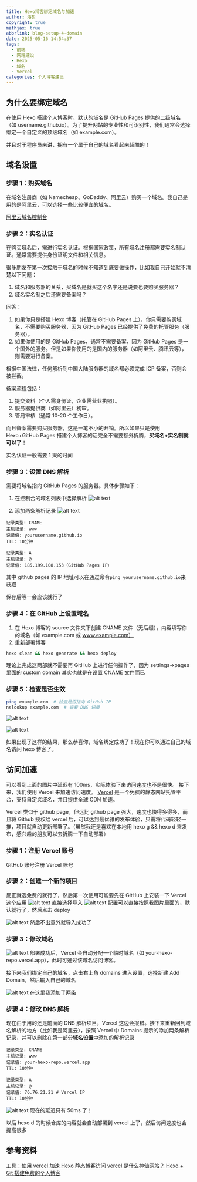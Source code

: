 ```yaml
---
title: Hexo博客绑定域名与加速
author: 濬哲
copyright: true
mathjax: true
abbrlink: blog-setup-4-domain
date: 2025-05-16 14:54:37
tags:
  - 前端
  - 网站建设
  - Hexo
  - 域名
  - Vercel
categories: 个人博客建设
---
```


## 为什么要绑定域名

在使用 Hexo 搭建个人博客时，默认的域名是 GitHub Pages 提供的二级域名（如 username.github.io）。为了提升网站的专业性和可识别性，我们通常会选择绑定一个自定义的顶级域名（如 example.com）。

并且对于程序员来讲，拥有一个属于自己的域名看起来超酷的！

<!--more-->

## 域名设置

### 步骤 1：购买域名

在域名注册商（如 Namecheap、GoDaddy、阿里云）购买一个域名。我自己是用的是阿里云，可以选择一些比较便宜的域名。

[阿里云域名控制台](https://dc.console.aliyun.com/#/overview)

### 步骤 2：实名认证

在购买域名后，需进行实名认证。根据国家政策，所有域名注册都需要实名制认证。通常需要提供身份证明文件和相关信息。

很多朋友在第一次接触于域名的时候不知道到底要做操作，比如我自己开始就不清楚以下问题：

1. 域名和服务器的关系，买域名是就买这个名字还是说要也要购买服务器？
2. 域名实名制之后还需要备案吗？

回答：

1. 如果你只是搭建 Hexo 博客（托管在 GitHub Pages 上），你只需要购买域名，不需要购买服务器，因为 GitHub Pages 已经提供了免费的托管服务（服务器）。
2. 如果你使用的是 GitHub Pages，通常不需要备案，因为 GitHub Pages 是一个国外的服务。但是如果你使用的是国内的服务器（如阿里云、腾讯云等），则需要进行备案。

根据中国法律，任何解析到中国大陆服务器的域名都必须完成 ICP 备案，否则会被拦截。

备案流程包括：

1. 提交资料（个人需身份证，企业需营业执照）。
2. 服务器提供商（如阿里云）初审。
3. 管局审核（通常 10-20 个工作日）。

而且备案需要购买服务器，这是一笔不小的开销。所以如果只是使用 Hexo+GitHub Pages 搭建个人博客的话完全不需要额外折腾，**买域名+实名制就可以了**！

实名认证一般需要 1 天的时间

### 步骤 3：设置 DNS 解析

需要将域名指向 GitHub Pages 的服务器。具体步骤如下：

1. 在控制台的域名列表中选择解析
   ![alt text](https://cdn.jsdelivr.net/gh/DreamKongcheng/image-repo/blogs/20250516181545501.webp)

1. 添加两条解析记录
   ![alt text](https://cdn.jsdelivr.net/gh/DreamKongcheng/image-repo/blogs/20250516181545502.webp)

```
记录类型: CNAME
主机记录: www
记录值: yourusername.github.io
TTL: 10分钟
```

```
记录类型: A
主机记录: @
记录值: 185.199.108.153（GitHub Pages IP）
```

其中 github pages 的 IP 地址可以在通过命令`ping yourusername.github.io`来获取

保存后等一会应该就行了

### 步骤 4：在 GitHub 上设置域名

1. 在 Hexo 博客的 source 文件夹下创建 CNAME 文件（无后缀），内容填写你的域名（如 example.com 或 www.example.com）
2. 重新部署博客

```bash
hexo clean && hexo generate && hexo deploy
```

理论上完成这两部就不需要再 GitHub 上进行任何操作了，因为 settings->pages 里面的 custom domain 其实也就是在设置 CNAME 文件而已

### 步骤 5：检查是否生效

```bash
ping example.com  # 检查是否指向 GitHub IP
nslookup example.com  # 查看 DNS 记录
```

![alt text](https://cdn.jsdelivr.net/gh/DreamKongcheng/image-repo/blogs/20250516181545503.webp)

![alt text](https://cdn.jsdelivr.net/gh/DreamKongcheng/image-repo/blogs/20250516181545504.webp)

如果出现了这样的结果，那么恭喜你，域名绑定成功了！现在你可以通过自己的域名访问 hexo 博客了。

## 访问加速

可以看到上面的图片中延迟有 100ms，实际体验下来访问速度也不是很快。
接下来，我们使用 Vercel 来加速访问速度。
[Vercel](https://vercel.com) 是一个免费的静态网站托管平台，支持自定义域名，并且提供全球 CDN 加速。

Vercel 类似于 github page，但远比 github page 强大，速度也快得多得多，而且将 Github 授权给 vercel 后，可以达到最优雅的发布体验，只需将代码轻轻一推，项目就自动更新部署了。（虽然我还是喜欢在本地用 hexo g && hexo d 来发布，感兴趣的朋友可以去折腾一下自动部署）

### 步骤 1：注册 Vercel 账号

GitHub 账号注册 Vercel 账号

### 步骤 2：创建一个新的项目

反正就选免费的就行了，然后第一次使用可能要先在 GitHub 上安装一下 Vercel 这个应用
![alt text](https://cdn.jsdelivr.net/gh/DreamKongcheng/image-repo/blogs/20250516181545505.webp)
直接选择导入
![alt text](https://cdn.jsdelivr.net/gh/DreamKongcheng/image-repo/blogs/20250516181545508.webp)
配置可以直接按照我图片里面的，默认就行了，然后点击 deploy

![alt text](https://cdn.jsdelivr.net/gh/DreamKongcheng/image-repo/blogs/20250516181545509.webp)
然后不出意外就导入成功了

### 步骤 3：修改域名

![alt text](https://cdn.jsdelivr.net/gh/DreamKongcheng/image-repo/blogs/20250516181545510.webp)
部署成功后，Vercel 会自动分配一个临时域名（如 your-hexo-repo.vercel.app），此时可通过该域名访问博客。

接下来我们绑定自己的域名，点击右上角 domains 进入设置，选择新建 Add Domain，然后输入自己的域名

![alt text](https://cdn.jsdelivr.net/gh/DreamKongcheng/image-repo/blogs/20250516181545511.webp)
在这里我添加了两条

### 步骤 4：修改 DNS 解析

现在由于用的还是前面的 DNS 解析项目，Vercel 这边会报错。接下来重新回到域名解析的地方（比如我是阿里云），按照 Vercel 中 Domains 提示的添加两条解析记录，并可以删除在第一部分**域名设置**中添加的解析记录

```
记录类型: CNAME
主机记录: www
记录值: your-hexo-repo.vercel.app
TTL: 10分钟
```

```
记录类型: A
主机记录: @
记录值: 76.76.21.21 # Vercel IP
TTL: 10分钟
```

![alt text](https://cdn.jsdelivr.net/gh/DreamKongcheng/image-repo/blogs/20250516181545512.webp)
现在的延迟只有 50ms 了！

以后 hexo d 的时候仓库的内容就会自动部署到 vercel 上了，然后访问速度也会提高很多

## 参考资料

[工具：使用 vercel 加速 Hexo 静态博客访问](https://vincentqin.tech/posts/speedup-gitpage/)
[vercel 是什么神仙网站？](https://zhuanlan.zhihu.com/p/347990778)
[Hexo + Git 搭建免费的个人博客](https://www.cylong.com/blog/2016/04/19/hexo-git/)